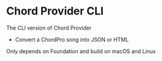 #  Chord Provider CLI

The CLI version of Chord Provider

- Convert a ChordPro song into JSON or HTML

Only depends on Foundation and build on macOS and Linux
